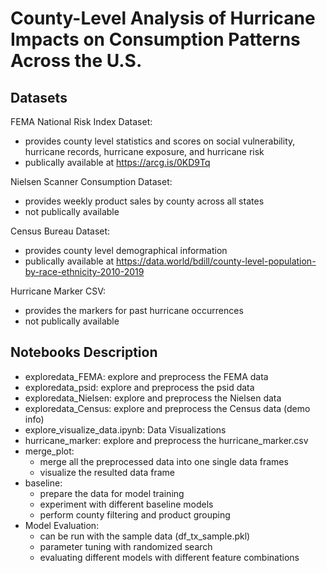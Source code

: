 # County-Level Analysis of Hurricane Impacts on Consumption Patterns Across the U.S.

## Datasets
FEMA National Risk Index Dataset:
* provides county level statistics and scores on social vulnerability, hurricane records, hurricane exposure, and hurricane risk
* publically available at https://arcg.is/0KD9Tq

Nielsen Scanner Consumption Dataset:
* provides weekly product sales by county across all states
* not publically available

Census Bureau Dataset:
* provides county level demographical information
* publically available at https://data.world/bdill/county-level-population-by-race-ethnicity-2010-2019

Hurricane Marker CSV:
* provides the markers for past hurricane occurrences
* not publically available

## Notebooks Description
* exploredata_FEMA: explore and preprocess the FEMA data
* exploredata_psid: explore and preprocess the psid data
* exploredata_Nielsen: explore and preprocess the Nielsen data
* exploredata_Census: explore and preprocess the Census data (demo info)
* explore_visualize_data.ipynb: Data Visualizations
* hurricane_marker: explore and preprocess the hurricane_marker.csv
* merge_plot: 
	* merge all the preprocessed data into one single data frames
	* visualize the resulted data frame
* baseline:
	* prepare the data for model training
	* experiment with different baseline models
	* perform county filtering and product grouping
* Model Evaluation: 
	* can be run with the sample data (df_tx_sample.pkl)
	* parameter tuning with randomized search
	* evaluating different models with different feature combinations
